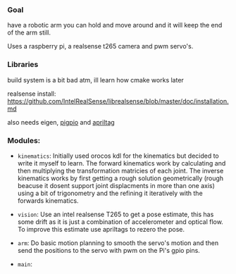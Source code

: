 ### Goal
have a robotic arm you can hold and move around and it will keep the end of the arm still.

Uses a raspberry pi, a realsense t265 camera and pwm servo's.

### Libraries
build system is a bit bad atm, ill learn how cmake works later

realsense install:
https://github.com/IntelRealSense/librealsense/blob/master/doc/installation.md

also needs eigen, [pigpio](https://github.com/joan2937/pigpio/) and [apriltag](https://github.com/AprilRobotics/apriltag/)

### Modules:
- `kinematics`:
    Initially used orocos kdl for the kinematics but decided to write it myself to learn.
    The forward kinematics work by calculating and then multiplying the transformation matricies of each joint. The inverse kinematics works by first getting a rough solution geometrically (rough beacuse it dosent support joint displacments in more than one axis) using a bit of trigonometry and the refining it iteratively with the forwards kinematics. 


- `vision`:
    Use an intel realsense T265 to get a pose estimate, this has some drift as it is just a combination of accelerometer and optical flow. To improve this estimate use apriltags to rezero the pose.


- `arm`:
    Do basic motion planning to smooth the servo's motion and then send the positions to the servo with pwm on the Pi's gpio pins. 


- `main`:
